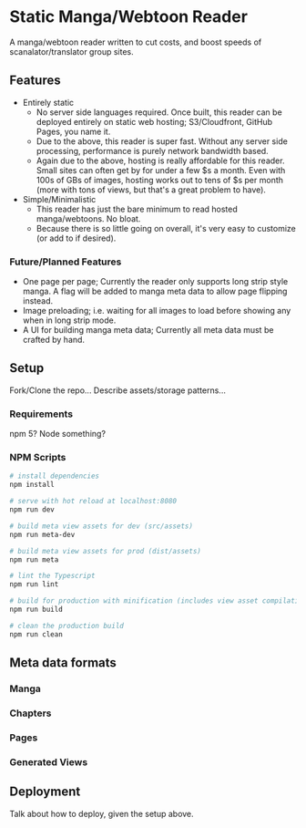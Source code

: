 # Static Manga/Webtoon Reader

A manga/webtoon reader written to cut costs, and boost speeds of scanalator/translator group sites.

## Features

- Entirely static
    - No server side languages required. Once built, this reader can be deployed entirely on static web hosting; S3/Cloudfront, GitHub Pages, you name it.
    - Due to the above, this reader is super fast. Without any server side processing, performance is purely network bandwidth based.
    - Again due to the above, hosting is really affordable for this reader. Small sites can often get by for under a few $s a month. Even with 100s of GBs of images, hosting works out to tens of $s per month (more with tons of views, but that's a great problem to have).
- Simple/Minimalistic
    - This reader has just the bare minimum to read hosted manga/webtoons. No bloat.
    - Because there is so little going on overall, it's very easy to customize (or add to if desired).
    
### Future/Planned Features
- One page per page; Currently the reader only supports long strip style manga. A flag will be added to manga meta data to allow page flipping instead.
- Image preloading; i.e. waiting for all images to load before showing any when in long strip mode.
- A UI for building manga meta data; Currently all meta data must be crafted by hand.

## Setup
Fork/Clone the repo... Describe assets/storage patterns...

### Requirements
npm 5?
Node something?



### NPM Scripts

``` bash
# install dependencies
npm install

# serve with hot reload at localhost:8080
npm run dev

# build meta view assets for dev (src/assets)
npm run meta-dev

# build meta view assets for prod (dist/assets)
npm run meta

# lint the Typescript
npm run lint

# build for production with minification (includes view asset compilation)
npm run build

# clean the production build
npm run clean
```
## Meta data formats

### Manga

### Chapters

### Pages

### Generated Views

## Deployment

Talk about how to deploy, given the setup above.
